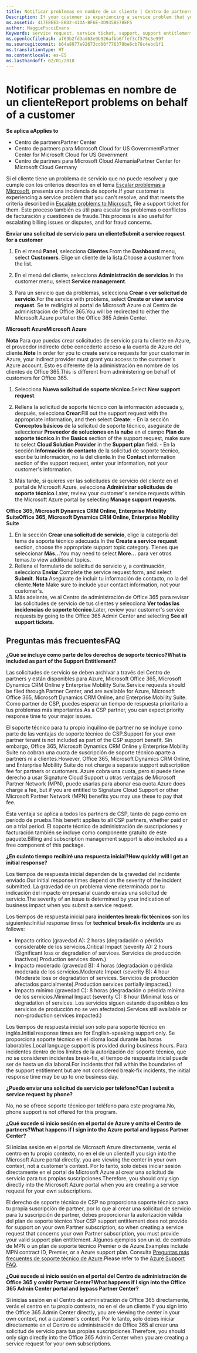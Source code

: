 ```yaml
---
title: Notificar problemas en nombre de un cliente | Centro de partners
Description: If your customer is experiencing a service problem that you can''t resolve, and that meets the criteria described in Escalate problems to Microsoft, file a support ticket for them.
ms.assetid: 417E8EE3-EBD2-41DA-BF6E-DD935BE78EF5
author: MaggiePucciEvans
Keywords: service request, service ticket, support, support entitlement, aobo, Azure aobo
ms.openlocfilehash: af69b2fd3ad63e9b926afbb6ffef3cf575c5e997
ms.sourcegitcommit: b64a8977e92673cd00f776379be6cb78c4ebd1f1
ms.translationtype: HT
ms.contentlocale: es-ES
ms.lasthandoff: 02/01/2018
---
```

# <a name="report-problems-on-behalf-of-a-customer"></a><span data-ttu-id="c8a62-102">Notificar problemas en nombre de un cliente</span><span class="sxs-lookup"><span data-stu-id="c8a62-102">Report problems on behalf of a customer</span></span>

**<span data-ttu-id="c8a62-103">Se aplica a</span><span class="sxs-lookup"><span data-stu-id="c8a62-103">Applies to</span></span>**

-  <span data-ttu-id="c8a62-104">Centro de partners</span><span class="sxs-lookup"><span data-stu-id="c8a62-104">Partner Center</span></span>
-  <span data-ttu-id="c8a62-105">Centro de partners para Microsoft Cloud for US Government</span><span class="sxs-lookup"><span data-stu-id="c8a62-105">Partner Center for Microsoft Cloud for US Government</span></span>
-  <span data-ttu-id="c8a62-106">Centro de partners para Microsoft Cloud Alemania</span><span class="sxs-lookup"><span data-stu-id="c8a62-106">Partner Center for Microsoft Cloud Germany</span></span>

<span data-ttu-id="c8a62-107">Si el cliente tiene un problema de servicio que no puede resolver y que cumple con los criterios descritos en el tema [Escalar problemas a Microsoft](escalate-problems-to-microsoft.md), presenta una incidencia de soporte.</span><span class="sxs-lookup"><span data-stu-id="c8a62-107">If your customer is experiencing a service problem that you can't resolve, and that meets the criteria described in [Escalate problems to Microsoft](escalate-problems-to-microsoft.md), file a support ticket for them.</span></span> <span data-ttu-id="c8a62-108">Este proceso también es útil para escalar los problemas o conflictos de facturación y cuestiones de fraude.</span><span class="sxs-lookup"><span data-stu-id="c8a62-108">This process is also useful for escalating billing issues or disputes, and for fraud concerns.</span></span>

**<span data-ttu-id="c8a62-109">Enviar una solicitud de servicio para un cliente</span><span class="sxs-lookup"><span data-stu-id="c8a62-109">Submit a service request for a customer</span></span>**

1.  <span data-ttu-id="c8a62-110">En el menú **Panel**, selecciona **Clientes**.</span><span class="sxs-lookup"><span data-stu-id="c8a62-110">From the **Dashboard** menu, select **Customers**.</span></span> <span data-ttu-id="c8a62-111">Elige un cliente de la lista.</span><span class="sxs-lookup"><span data-stu-id="c8a62-111">Choose a customer from the list.</span></span>

2.  <span data-ttu-id="c8a62-112">En el menú del cliente, selecciona **Administración de servicios**.</span><span class="sxs-lookup"><span data-stu-id="c8a62-112">In the customer menu, select **Service management**.</span></span>

3.  <span data-ttu-id="c8a62-113">Para un servicio que da problemas, selecciona **Crear o ver solicitud de servicio**.</span><span class="sxs-lookup"><span data-stu-id="c8a62-113">For the service with problems, select **Create or view service request**.</span></span> <span data-ttu-id="c8a62-114">Se te redirigirá al portal de Microsoft Azure o al Centro de administración de Office 365.</span><span class="sxs-lookup"><span data-stu-id="c8a62-114">You will be redirected to either the Microsoft Azure portal or the Office 365 Admin Center.</span></span>

**<span data-ttu-id="c8a62-115">Microsoft Azure</span><span class="sxs-lookup"><span data-stu-id="c8a62-115">Microsoft Azure</span></span>**

<span data-ttu-id="c8a62-116">**Nota** Para que puedas crear solicitudes de servicio para tu cliente en Azure, el proveedor indirecto debe concederte acceso a la cuenta de Azure del cliente.</span><span class="sxs-lookup"><span data-stu-id="c8a62-116">**Note** In order for you to create service requests for your customer in Azure, your indirect provider must grant you access to the customer's Azure account.</span></span> <span data-ttu-id="c8a62-117">Esto es diferente de la administración en nombre de los clientes de Office 365.</span><span class="sxs-lookup"><span data-stu-id="c8a62-117">This is different from administering on behalf of customers for Office 365.</span></span>   

1.  <span data-ttu-id="c8a62-118">Selecciona **Nueva solicitud de soporte técnico**.</span><span class="sxs-lookup"><span data-stu-id="c8a62-118">Select **New support request**.</span></span>
2.  <span data-ttu-id="c8a62-119">Rellena la solicitud de soporte técnico con la información adecuada y, después, selecciona **Crear**:</span><span class="sxs-lookup"><span data-stu-id="c8a62-119">Fill out the support request with the appropriate information, and then select **Create**:</span></span>
        -   <span data-ttu-id="c8a62-120">En la sección **Conceptos básicos** de la solicitud de soporte técnico, asegúrate de seleccionar **Proveedor de soluciones en la nube** en el campo **Plan de soporte técnico**.</span><span class="sxs-lookup"><span data-stu-id="c8a62-120">In the **Basics** section of the support request, make sure to select **Cloud Solution Provider** in the **Support plan** field.</span></span>
        -   <span data-ttu-id="c8a62-121">En la sección **Información de contacto** de la solicitud de soporte técnico, escribe tu información, no la del cliente.</span><span class="sxs-lookup"><span data-stu-id="c8a62-121">In the **Contact** information section of the support request, enter your information, not your customer's information.</span></span>

3.  <span data-ttu-id="c8a62-122">Más tarde, si quieres ver las solicitudes de servicio del cliente en el portal de Microsoft Azure, selecciona **Administrar solicitudes de soporte técnico**.</span><span class="sxs-lookup"><span data-stu-id="c8a62-122">Later, review your customer's service requests within the Microsoft Azure portal by selecting **Manage support requests**.</span></span>



**<span data-ttu-id="c8a62-123">Office 365, Microsoft Dynamics CRM Online, Enterprise Mobility Suite</span><span class="sxs-lookup"><span data-stu-id="c8a62-123">Office 365, Microsoft Dynamics CRM Online, Enterprise Mobility Suite</span></span>**

1. <span data-ttu-id="c8a62-124">En la sección **Crear una solicitud de servicio**, elige la categoría del tema de soporte técnico adecuada.</span><span class="sxs-lookup"><span data-stu-id="c8a62-124">In the **Create a service request** section, choose the appropriate support topic category.</span></span> <span data-ttu-id="c8a62-125">Tienes que seleccionar **Más...**</span><span class="sxs-lookup"><span data-stu-id="c8a62-125">You may need to select **More…**</span></span> <span data-ttu-id="c8a62-126">para ver otros temas.</span><span class="sxs-lookup"><span data-stu-id="c8a62-126">to view additional topics.</span></span>    
2. <span data-ttu-id="c8a62-127">Rellena el formulario de solicitud de servicio y, a continuación, selecciona **Enviar**.</span><span class="sxs-lookup"><span data-stu-id="c8a62-127">Complete the service request form, and select **Submit**.</span></span>
    <span data-ttu-id="c8a62-128">**Nota**  Asegúrate de incluir tu información de contacto, no la del cliente.</span><span class="sxs-lookup"><span data-stu-id="c8a62-128">**Note**  Make sure to include your contact information, not your customer's.</span></span>
3. <span data-ttu-id="c8a62-129">Más adelante, ve al Centro de administración de Office 365 para revisar las solicitudes de servicio de tus clientes y selecciona **Ver todas las incidencias de soporte técnico**.</span><span class="sxs-lookup"><span data-stu-id="c8a62-129">Later, review your customer's service requests by going to the Office 365 Admin Center and selecting **See all support tickets**.</span></span>

## <a name="faq"></a><span data-ttu-id="c8a62-130">Preguntas más frecuentes</span><span class="sxs-lookup"><span data-stu-id="c8a62-130">FAQ</span></span>


**<span data-ttu-id="c8a62-131">¿Qué se incluye como parte de los derechos de soporte técnico?</span><span class="sxs-lookup"><span data-stu-id="c8a62-131">What is included as part of the Support Entitlement?</span></span>**

<span data-ttu-id="c8a62-132">Las solicitudes de servicio se deben archivar a través del Centro de partners y están disponibles para Azure, Microsoft Office 365, Microsoft Dynamics CRM Online y Enterprise Mobility Suite.</span><span class="sxs-lookup"><span data-stu-id="c8a62-132">Service requests should be filed through Partner Center, and are available for Azure, Microsoft Office 365, Microsoft Dynamics CRM Online, and Enterprise Mobility Suite.</span></span> <span data-ttu-id="c8a62-133">Como partner de CSP, puedes esperar un tiempo de respuesta prioritario a tus problemas más importantes.</span><span class="sxs-lookup"><span data-stu-id="c8a62-133">As a CSP partner, you can expect priority response time to your major issues.</span></span>

<span data-ttu-id="c8a62-134">El soporte técnico para tu propio inquilino de partner no se incluye como parte de las ventajas de soporte técnico de CSP.</span><span class="sxs-lookup"><span data-stu-id="c8a62-134">Support for your own partner tenant is not included as part of the CSP support benefit.</span></span> <span data-ttu-id="c8a62-135">Sin embargo, Office 365, Microsoft Dynamics CRM Online y Enterprise Mobility Suite no cobran una cuota de suscripción de soporte técnico aparte a partners ni a clientes.</span><span class="sxs-lookup"><span data-stu-id="c8a62-135">However, Office 365, Microsoft Dynamics CRM Online, and Enterprise Mobility Suite do not charge a separate support subscription fee for partners or customers.</span></span> <span data-ttu-id="c8a62-136">Azure cobra una cuota, pero si puede tiene derecho a usar Signature Cloud Support u otras ventajas de Microsoft Partner Network (MPN), puede usarlas para abonar esa cuota.</span><span class="sxs-lookup"><span data-stu-id="c8a62-136">Azure does charge a fee, but if you are entitled to Signature Cloud Support or other Microsoft Partner Network (MPN) benefits you may use these to pay that fee.</span></span>

<span data-ttu-id="c8a62-137">Esta ventaja se aplica a todos los partners de CSP, tanto de pago como en período de prueba.</span><span class="sxs-lookup"><span data-stu-id="c8a62-137">This benefit applies to all CSP partners, whether paid or on a trial period.</span></span> <span data-ttu-id="c8a62-138">El soporte técnico de administración de suscripciones y facturación también se incluye como componente gratuito de este paquete.</span><span class="sxs-lookup"><span data-stu-id="c8a62-138">Billing and subscription management support is also included as a free component of this package.</span></span>

**<span data-ttu-id="c8a62-139">¿En cuánto tiempo recibiré una respuesta inicial?</span><span class="sxs-lookup"><span data-stu-id="c8a62-139">How quickly will I get an initial response?</span></span>**

<span data-ttu-id="c8a62-140">Los tiempos de respuesta inicial dependen de la gravedad del incidente enviado.</span><span class="sxs-lookup"><span data-stu-id="c8a62-140">Our initial response times depend on the severity of the incident submitted.</span></span> <span data-ttu-id="c8a62-141">La gravedad de un problema viene determinada por tu indicación del impacto empresarial cuando envías una solicitud de servicio.</span><span class="sxs-lookup"><span data-stu-id="c8a62-141">The severity of an issue is determined by your indication of business impact when you submit a service request.</span></span>

<span data-ttu-id="c8a62-142">Los tiempos de respuesta inicial para **incidentes break-fix técnicos** son los siguientes:</span><span class="sxs-lookup"><span data-stu-id="c8a62-142">Initial response times for **technical break-fix incidents** are as follows:</span></span>

-   <span data-ttu-id="c8a62-143">Impacto crítico (gravedad A): 2 horas (degradación o pérdida considerable de los servicios.</span><span class="sxs-lookup"><span data-stu-id="c8a62-143">Critical Impact (severity A): 2 hours (Significant loss or degradation of services.</span></span> <span data-ttu-id="c8a62-144">Servicios de producción inactivos).</span><span class="sxs-lookup"><span data-stu-id="c8a62-144">Production services down.)</span></span>
-   <span data-ttu-id="c8a62-145">Impacto moderado (gravedad B): 4 horas (degradación o pérdida moderada de los servicios.</span><span class="sxs-lookup"><span data-stu-id="c8a62-145">Moderate Impact (severity B): 4 hour (Moderate loss or degradation of services.</span></span> <span data-ttu-id="c8a62-146">Servicios de producción afectados parcialmente).</span><span class="sxs-lookup"><span data-stu-id="c8a62-146">Production services partially impacted.)</span></span>
-   <span data-ttu-id="c8a62-147">Impacto mínimo (gravedad C): 8 horas (degradación o pérdida mínima de los servicios.</span><span class="sxs-lookup"><span data-stu-id="c8a62-147">Minimal Impact (severity C): 8 hour (Minimal loss or degradation of services.</span></span> <span data-ttu-id="c8a62-148">Los servicios siguen estando disponibles o los servicios de producción no se ven afectados).</span><span class="sxs-lookup"><span data-stu-id="c8a62-148">Services still available or non-production services impacted.)</span></span>

<span data-ttu-id="c8a62-149">Los tiempos de respuesta inicial son solo para soporte técnico en inglés.</span><span class="sxs-lookup"><span data-stu-id="c8a62-149">Initial response times are for English-speaking support only.</span></span> <span data-ttu-id="c8a62-150">Se proporciona soporte técnico en el idioma local durante las horas laborables.</span><span class="sxs-lookup"><span data-stu-id="c8a62-150">Local language support is provided during business hours.</span></span>
<span data-ttu-id="c8a62-151">Para incidentes dentro de los límites de la autorización del soporte técnico, que no se consideren incidentes break-fix, el tiempo de respuesta inicial puede ser de hasta un día laboral.</span><span class="sxs-lookup"><span data-stu-id="c8a62-151">For incidents that fall within the boundaries of the support entitlement but are not considered break-fix incidents, the initial response time may be up to one business day.</span></span>

**<span data-ttu-id="c8a62-152">¿Puedo enviar una solicitud de servicio por teléfono?</span><span class="sxs-lookup"><span data-stu-id="c8a62-152">Can I submit a service request by phone?</span></span>**

<span data-ttu-id="c8a62-153">No, no se ofrece soporte técnico por teléfono para este programa.</span><span class="sxs-lookup"><span data-stu-id="c8a62-153">No, phone support is not offered for this program.</span></span>

**<span data-ttu-id="c8a62-154">¿Qué sucede si inicio sesión en el portal de Azure y omito el Centro de partners?</span><span class="sxs-lookup"><span data-stu-id="c8a62-154">What happens if I sign into the Azure portal and bypass Partner Center?</span></span>**

<span data-ttu-id="c8a62-155">Si inicias sesión en el portal de Microsoft Azure directamente, verás el centro en tu propio contexto, no en el de un cliente.</span><span class="sxs-lookup"><span data-stu-id="c8a62-155">If you sign into the Microsoft Azure portal directly, you are viewing the center in your own context, not a customer's context.</span></span> <span data-ttu-id="c8a62-156">Por lo tanto, solo debes iniciar sesión directamente en el portal de Microsoft Azure al crear una solicitud de servicio para tus propias suscripciones.</span><span class="sxs-lookup"><span data-stu-id="c8a62-156">Therefore, you should only sign directly into the Microsoft Azure portal when you are creating a service request for your own subscriptions.</span></span>

<span data-ttu-id="c8a62-157">El derecho de soporte técnico de CSP no proporciona soporte técnico para tu propia suscripción de partner, por lo que al crear una solicitud de servicio para tu suscripción de partner, debes proporcionar la autorización válida del plan de soporte técnico.</span><span class="sxs-lookup"><span data-stu-id="c8a62-157">Your CSP support entitlement does not provide for support on your own Partner subscription, so when creating a service request that concerns your own Partner subscription, you must provide your valid support plan entitlement.</span></span> <span data-ttu-id="c8a62-158">Algunos ejemplos son un id. de contrato de MPN o un plan de soporte técnico Premier o de Azure.</span><span class="sxs-lookup"><span data-stu-id="c8a62-158">Examples include MPN contract ID, Premier, or a Azure support plan.</span></span> <span data-ttu-id="c8a62-159">Consulta [Preguntas más frecuentes de soporte técnico de Azure](http://go.microsoft.com/fwlink/?LinkId=717532).</span><span class="sxs-lookup"><span data-stu-id="c8a62-159">Please refer to the [Azure Support FAQ](http://go.microsoft.com/fwlink/?LinkId=717532).</span></span>

**<span data-ttu-id="c8a62-160">¿Qué sucede si inicio sesión en el portal del Centro de administración de Office 365 y omitir Partner Center?</span><span class="sxs-lookup"><span data-stu-id="c8a62-160">What happens if I sign into the Office 365 Admin Center portal and bypass Partner Center?</span></span>**

<span data-ttu-id="c8a62-161">Si inicias sesión en el Centro de administración de Office 365 directamente, verás el centro en tu propio contexto, no en el de un cliente.</span><span class="sxs-lookup"><span data-stu-id="c8a62-161">If you sign into the Office 365 Admin Center directly, you are viewing the center in your own context, not a customer's context.</span></span> <span data-ttu-id="c8a62-162">Por lo tanto, solo debes iniciar directamente en el Centro de administración de Office 365 al crear una solicitud de servicio para tus propias suscripciones.</span><span class="sxs-lookup"><span data-stu-id="c8a62-162">Therefore, you should only sign directly into the Office 365 Admin Center when you are creating a service request for your own subscriptions.</span></span>

 

 



